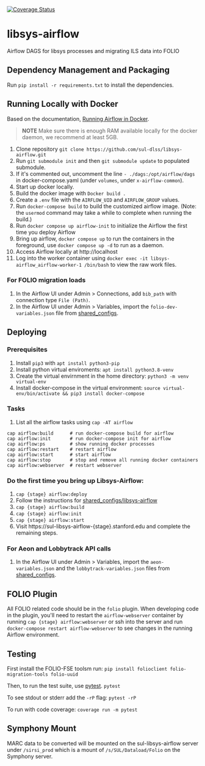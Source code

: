 [![Coverage Status](https://coveralls.io/repos/github/sul-dlss/libsys-airflow/badge.svg?branch=main)](https://coveralls.io/github/sul-dlss/libsys-airflow?branch=main)

# libsys-airflow
Airflow DAGS for libsys processes and migrating ILS data into FOLIO

## Dependency Management and Packaging
Run `pip install -r requirements.txt` to install the dependencies.

## Running Locally with Docker
Based on the documentation, [Running Airflow in Docker](https://airflow.apache.org/docs/apache-airflow/stable/start/docker.html).

> **NOTE** Make sure there is enough RAM available locally for the
> docker daemon, we recommend at least 5GB.

1. Clone repository `git clone https://github.com/sul-dlss/libsys-airflow.git`
2. Run `git submodule init` and then `git submodule update` to populated submodule.
4. If it's commented out, uncomment the line `- ./dags:/opt/airflow/dags` in docker-compose.yaml (under `volumes`, under `x-airflow-common`).
5. Start up docker locally.
6. Build the docker image with `Docker build .`
7. Create a `.env` file with the `AIRFLOW_UID` and `AIRFLOW_GROUP` values.
8. Run `docker-compose build` to build the customized airflow image. (Note: the `usermod` command may take a while to complete when running the build.)
9. Run `docker compose up airflow-init` to initialize the Airflow the first time you deploy Airflow
10. Bring up airflow, `docker compose up` to run the containers in the
   foreground, use `docker compose up -d` to run as a daemon.
1. Access Airflow locally at http://localhost
1. Log into the worker container using `docker exec -it libsys-airflow_airflow-worker-1 /bin/bash` to view the raw work files.

### For FOLIO migration loads
1. In the Airflow UI under Admin > Connections, add `bib_path` with connection type `File (Path)`.
1. In the Airflow UI under Admin > Variables, import the `folio-dev-variables.json` file from [shared_configs](https://github.com/sul-dlss/shared_configs).

## Deploying
### Prerequisites
1. Install `pip3` with `apt install python3-pip`
1. Install python virtual enviroments: `apt install python3.8-venv`
1. Create the virtual envirnment in the home directory: `python3 -m venv virtual-env`
1. Install docker-compose in the virtual environment: `source virtual-env/bin/activate && pip3 install docker-compose`

### Tasks
1. List all the airflow tasks using `cap -AT airflow`
```
cap airflow:build      # run docker-compose build for airflow
cap airflow:init       # run docker-compose init for airflow
cap airflow:ps         # show running docker processes
cap airflow:restart    # restart airflow
cap airflow:start      # start airflow
cap airflow:stop       # stop and remove all running docker containers
cap airflow:webserver  # restart webserver
```

### Do the first time you bring up Libsys-Airflow:
1. `cap {stage} airflow:deploy`
1. Follow the instructions for [shared_configs/libsys-airflow](https://github.com/sul-dlss/shared_configs/tree/libsys-airflow#readme)
1. `cap {stage} airflow:build`
1. `cap {stage} airflow:init`
1. `cap {stage} airflow:start`
1. Visit https://sul-libsys-airflow-{stage}.stanford.edu and complete the remaining steps.

### For Aeon and Lobbytrack API calls
1. In the Airflow UI under Admin > Variables, import the `aeon-variables.json` and the `lobbytrack-variables.json` files from [shared_configs](https://github.com/sul-dlss/shared_configs).

## FOLIO Plugin
All FOLIO related code should be in the `folio` plugin. When developing
code in the plugin, you'll need to restart the `airflow-webserver` container
by running `cap {stage} airflow:webserver` or ssh into the server and run `docker-compose restart airflow-webserver`
to see changes in the running Airflow environment.

## Testing
First install the FOLIO-FSE toolsm run: `pip install folioclient folio-migration-tools folio-uuid`

Then, to run the test suite, use [pytest](https://docs.pytest.org/).
`pytest`

To see stdout or stderr add the `-rP` flag:
`pytest -rP`

To run with code coverage:
`coverage run -m pytest`

## Symphony Mount
MARC data to be converted will be mounted on the sul-libsys-airflow server under `/sirsi_prod` which is a mount of `/s/SUL/Dataload/Folio` on the Symphony server.
